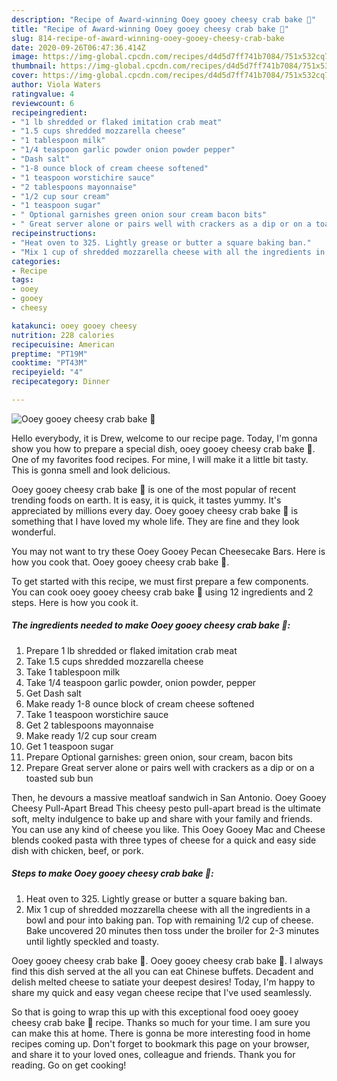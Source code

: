 ```yaml
---
description: "Recipe of Award-winning Ooey gooey cheesy crab bake 🦀"
title: "Recipe of Award-winning Ooey gooey cheesy crab bake 🦀"
slug: 814-recipe-of-award-winning-ooey-gooey-cheesy-crab-bake
date: 2020-09-26T06:47:36.414Z
image: https://img-global.cpcdn.com/recipes/d4d5d7ff741b7084/751x532cq70/ooey-gooey-cheesy-crab-bake-🦀-recipe-main-photo.jpg
thumbnail: https://img-global.cpcdn.com/recipes/d4d5d7ff741b7084/751x532cq70/ooey-gooey-cheesy-crab-bake-🦀-recipe-main-photo.jpg
cover: https://img-global.cpcdn.com/recipes/d4d5d7ff741b7084/751x532cq70/ooey-gooey-cheesy-crab-bake-🦀-recipe-main-photo.jpg
author: Viola Waters
ratingvalue: 4
reviewcount: 6
recipeingredient:
- "1 lb shredded or flaked imitation crab meat"
- "1.5 cups shredded mozzarella cheese"
- "1 tablespoon milk"
- "1/4 teaspoon garlic powder onion powder pepper"
- "Dash salt"
- "1-8 ounce block of cream cheese softened"
- "1 teaspoon worstichire sauce"
- "2 tablespoons mayonnaise"
- "1/2 cup sour cream"
- "1 teaspoon sugar"
- " Optional garnishes green onion sour cream bacon bits"
- " Great server alone or pairs well with crackers as a dip or on a toasted sub bun"
recipeinstructions:
- "Heat oven to 325. Lightly grease or butter a square baking ban."
- "Mix 1 cup of shredded mozzarella cheese with all the ingredients in a bowl and pour into baking pan. Top with remaining 1/2 cup of cheese. Bake uncovered 20 minutes then toss under the broiler for 2-3 minutes until lightly speckled and toasty."
categories:
- Recipe
tags:
- ooey
- gooey
- cheesy

katakunci: ooey gooey cheesy 
nutrition: 228 calories
recipecuisine: American
preptime: "PT19M"
cooktime: "PT43M"
recipeyield: "4"
recipecategory: Dinner

---
```



![Ooey gooey cheesy crab bake 🦀](https://img-global.cpcdn.com/recipes/d4d5d7ff741b7084/751x532cq70/ooey-gooey-cheesy-crab-bake-🦀-recipe-main-photo.jpg)

Hello everybody, it is Drew, welcome to our recipe page. Today, I'm gonna show you how to prepare a special dish, ooey gooey cheesy crab bake 🦀. One of my favorites food recipes. For mine, I will make it a little bit tasty. This is gonna smell and look delicious.

Ooey gooey cheesy crab bake 🦀 is one of the most popular of recent trending foods on earth. It is easy, it is quick, it tastes yummy. It's appreciated by millions every day. Ooey gooey cheesy crab bake 🦀 is something that I have loved my whole life. They are fine and they look wonderful.

You may not want to try these Ooey Gooey Pecan Cheesecake Bars. Here is how you cook that. Ooey gooey cheesy crab bake 🦀.


To get started with this recipe, we must first prepare a few components. You can cook ooey gooey cheesy crab bake 🦀 using 12 ingredients and 2 steps. Here is how you cook it.

<!--inarticleads1-->

##### The ingredients needed to make Ooey gooey cheesy crab bake 🦀:

1. Prepare 1 lb shredded or flaked imitation crab meat
1. Take 1.5 cups shredded mozzarella cheese
1. Take 1 tablespoon milk
1. Take 1/4 teaspoon garlic powder, onion powder, pepper
1. Get Dash salt
1. Make ready 1-8 ounce block of cream cheese softened
1. Take 1 teaspoon worstichire sauce
1. Get 2 tablespoons mayonnaise
1. Make ready 1/2 cup sour cream
1. Get 1 teaspoon sugar
1. Prepare  Optional garnishes: green onion, sour cream, bacon bits
1. Prepare  Great server alone or pairs well with crackers as a dip or on a toasted sub bun


Then, he devours a massive meatloaf sandwich in San Antonio. Ooey Gooey Cheesy Pull-Apart Bread This cheesy pesto pull-apart bread is the ultimate soft, melty indulgence to bake up and share with your family and friends. You can use any kind of cheese you like. This Ooey Gooey Mac and Cheese blends cooked pasta with three types of cheese for a quick and easy side dish with chicken, beef, or pork. 

<!--inarticleads2-->

##### Steps to make Ooey gooey cheesy crab bake 🦀:

1. Heat oven to 325. Lightly grease or butter a square baking ban.
1. Mix 1 cup of shredded mozzarella cheese with all the ingredients in a bowl and pour into baking pan. Top with remaining 1/2 cup of cheese. Bake uncovered 20 minutes then toss under the broiler for 2-3 minutes until lightly speckled and toasty.


Ooey gooey cheesy crab bake 🦀. Ooey gooey cheesy crab bake 🦀. I always find this dish served at the all you can eat Chinese buffets. Decadent and delish melted cheese to satiate your deepest desires! Today, I&#39;m happy to share my quick and easy vegan cheese recipe that I&#39;ve used seamlessly. 

So that is going to wrap this up with this exceptional food ooey gooey cheesy crab bake 🦀 recipe. Thanks so much for your time. I am sure you can make this at home. There is gonna be more interesting food in home recipes coming up. Don't forget to bookmark this page on your browser, and share it to your loved ones, colleague and friends. Thank you for reading. Go on get cooking!
